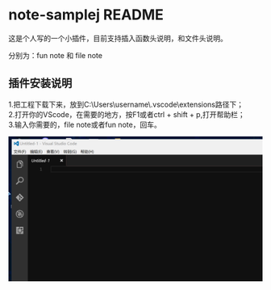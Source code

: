 # note-samplej README

这是个人写的一个小插件，目前支持插入函数头说明，和文件头说明。

分别为：fun note 和 file note

## 插件安装说明
1.把工程下载下来，放到C:\Users\username\\.vscode\extensions路径下；  
2.打开你的VScode，在需要的地方，按F1或者ctrl + shift + p,打开帮助栏；  
3.输入你需要的，file note或者fun note，回车。  

![](https://github.com/liguoqiang92/vscode/blob/master/note-samplej/md.gif)